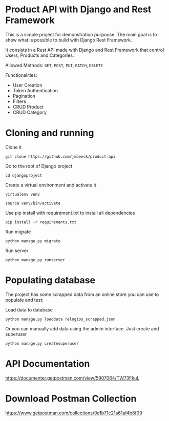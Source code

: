 # Product API with Django and Rest Framework
This is a simple project for demonstration purpouse. The main goal is to show what is possible to build with Django Rest Framework.

It consists in a Rest API made with Django and Rest Framework that control Users, Products and Categories.

Allowed Methods: ``GET``, ``POST``, ``PUT``, ``PATCH``, ``DELETE``

Functionalities:
* User Creation
* Token Authentication
* Pagination
* Filters
* CRUD Product
* CRUD Category

# Cloning and running

Clone it

```git clone https://github.com/jmbenck/product-api```


Go to the root of Django project

```cd djangoproject```

Create a virtual environment and activate it

```virtualenv venv```

```source venv/bin/activate```

Use pip install with requirement.txt to install all dependencies

```pip install -r requirements.txt```

Run migrate

```python manage.py migrate```

Run server

```python manage.py runserver```

# Populating database

The project has some scrapped data from an online store you can use to populate and test:

Load data to database

```python manage.py loaddata relogios_scrapped.json```

Or you can manually add data using the admin interface. Just create and superuser

```python manage.py createsuperuser```

# API Documentation
https://documenter.getpostman.com/view/5907064/TW73FkuL

# Download Postman Collection
https://www.getpostman.com/collections/0a1b71c21a61af4b8f09

